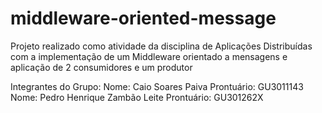 # middleware-oriented-message
Projeto realizado como atividade da disciplina de Aplicações Distribuídas com a implementação de um Middleware orientado a mensagens e aplicação de 2 consumidores e um produtor

Integrantes do Grupo:
  Nome: Caio Soares Paiva Prontuário: GU3011143
  Nome: Pedro Henrique Zambão Leite Prontuário: GU301262X
